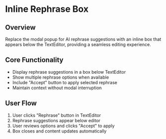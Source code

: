 # Inline Rephrase Box

## Overview
Replace the modal popup for AI rephrase suggestions with an inline box that appears below the TextEditor, providing a seamless editing experience.

## Core Functionality
- Display rephrase suggestions in a box below TextEditor
- Show multiple rephrase options when available
- Include "Accept" button to apply selected rephrase
- Maintain context without modal interruption

## User Flow
1. User clicks "Rephrase" button in TextEditor
2. Rephrase suggestions appear below editor
3. User reviews options and clicks "Accept" to apply
4. Box closes and content updates automatically